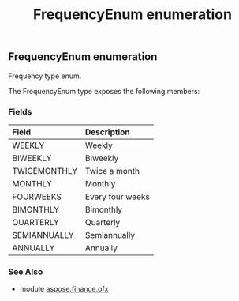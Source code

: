 ﻿---
title: FrequencyEnum enumeration
second_title: Aspose.Finance for Python via .NET API References
description: 
type: docs
weight: 1120
url: /python-net/aspose.finance.ofx/frequencyenum/
is_root: false
---

## FrequencyEnum enumeration

Frequency type enum.



The FrequencyEnum type exposes the following members:

### Fields
| Field | Description |
| :- | :- |
| WEEKLY | Weekly |
| BIWEEKLY | Biweekly |
| TWICEMONTHLY | Twice a month |
| MONTHLY | Monthly |
| FOURWEEKS | Every four weeks |
| BIMONTHLY | Bimonthly |
| QUARTERLY | Quarterly |
| SEMIANNUALLY | Semiannually |
| ANNUALLY | Annually |


### See Also

* module [aspose.finance.ofx](../)
